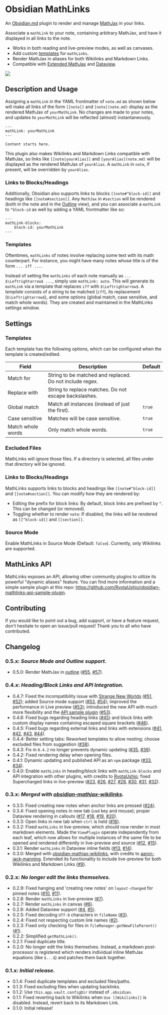# Obsidian MathLinks

An [Obsidian.md](https://obsidian.md) plugin to render and manage [MathJax](https://www.mathjax.org/) in your links.

Associate a `mathLink` to your note, containing arbitrary MathJax, and have it displayed in all links to the note.
* Works in both reading and live-preview modes, as well as canvases.
* Add custom [templates](https://github.com/zhaoshenzhai/obsidian-mathlinks/tree/master#templates) for `mathLinks`.
* Render MathJax in aliases for both Wikilinks and Markdown Links.
* Compatible with [Extended MathJax](https://github.com/xldenis/obsidian-latex) and [Dataview](https://github.com/blacksmithgu/obsidian-dataview).

![](https://raw.githubusercontent.com/zhaoshenzhai/obsidian-mathlinks/master/.github/sample.png)

## Description and Usage

Assigning a `mathLink` in the YAML frontmatter of `note.md` as shown below will make all links of the form `[[note]]` and `[note](note.md)` display as the rendered MathJax of `yourMathLink`. No changes are made to your notes, and updates to `yourMathLink` will be reflected (almost) instantaneously.

```
---
mathLink: yourMathLink
---

Content starts here.
```

This plugin also makes Wikilinks and Markdown Links compatible with MathJax, so links like `[[note|yourAlias]]` and `[yourAlias](note.md)` will be displayed as the rendered MathJax of `yourAlias`. A `mathLink` in `note`, if present, will be overridden by `yourAlias`.

### Links to Blocks/Headings
Additionally, Obsidian also supports links to blocks `[[note#^block-id]]` and headings like `[[note#section]]`. Any `MathJax` in `#section` will be rendered (both in the note and in the [Outline](https://help.obsidian.md/Plugins/Outline) view), and you can associate a `mathLink` to `^block-id` as well by adding a YAML frontmatter like so:

```
---
mathLink-blocks:
    block-id: yourMathLink
---
```

### Templates
Oftentimes, `mathLinks` of notes involve replacing some text with its math counterpart. For instance, you might have many notes whose title is of the form `... iff ...`.

Instead of setting the `mathLinks` of each note manually as `... $\Leftrightarrow$ ...`, simply use `mathLink: auto`. This will generate its `mathLink` via a template that replaces `iff` with `$\Leftrightarrow$`. A _template_ consists of a string to be matched (`iff`), its replacement (`$\Leftrightarrow$`), and some options (global match, case sensitive, and match whole words). They are created and maintained in the MathLinks settings window.

## Settings
### Templates
Each template has the following options, which can be configured when the template is created/edited.

| Field | Description | Default |
| ----- | ----------- | ------- |
| Match for | String to be matched and replaced. Do not include regex. |  |
| Replace with | String to replace matches. Do not escape backslashes. |  |
| Global match | Match all instances (instead of just the first). | `true` |
| Case sensitive | Matches will be case sensitive. | `true` |
| Match whole words | Only match whole words. | `true` |

### Excluded Files
MathLinks will ignore those files. If a directory is selected, all files under that directory will be ignored.

### Links to Blocks/Headings
MathLinks supports links to blocks and headings like `[[note#^block-id]]` and `[[note#section]]`. You can modify how they are rendered by:
* Editing the prefix for block links: By default, block links are prefixed by `^`. This can be changed (or removed).
* Toggling whether to render `note`: If disabled, the links will be rendered as `[[^block-id]]` and `[[section]]`.

### Source Mode
Enable MathLinks in Source Mode (Default: `false`). Currently, only Wikilinks are supported.

## MathLinks API
MathLinks exposes an API, allowing other community plugins to utilize its powerful "dynamic aliases" feature.
You can find more information and a simple sample plugin at this repo: https://github.com/RyotaUshio/obsidian-mathlinks-api-sample-plugin.

## Contributing
If you would like to point out a bug, add support, or have a feature request, don't hesitate to open an issue/pull request! Thank you to all who have contributed.

## Changelog
### 0.5.x: _Source Mode and Outline support._
* 0.5.0: Render MathJax in [outline](https://help.obsidian.md/Plugins/Outline) ([#55](https://github.com/zhaoshenzhai/obsidian-mathlinks/issues/55), [#57](https://github.com/zhaoshenzhai/obsidian-mathlinks/pull/57)).
### 0.4.x: _Heading/Block Links and API Integration._
* 0.4.7: Fixed the incompatibility issue with [Strange New Worlds](https://github.com/TfTHacker/obsidian42-strange-new-worlds) ([#51](https://github.com/zhaoshenzhai/obsidian-mathlinks/issues/51), [#52](https://github.com/zhaoshenzhai/obsidian-mathlinks/pull/52)); added Source mode support ([#53](https://github.com/zhaoshenzhai/obsidian-mathlinks/pull/53), [#54](https://github.com/zhaoshenzhai/obsidian-mathlinks/issues/54)); improved the performance in Live preview ([#53](https://github.com/zhaoshenzhai/obsidian-mathlinks/pull/53)); introduced the new API with much more flexibility and the [API sample plugin](https://github.com/RyotaUshio/obsidian-mathlinks-api-sample-plugin) ([#53](https://github.com/zhaoshenzhai/obsidian-mathlinks/pull/53)).
* 0.4.6: Fixed bugs regarding heading links ([#45](https://github.com/zhaoshenzhai/obsidian-mathlinks/pull/45)) and block links with custom display names containing escaped square brackets ([#46](https://github.com/zhaoshenzhai/obsidian-mathlinks/issues/46)).
* 0.4.5: Fixed bugs regarding external links and links with extensions ([#41](https://github.com/zhaoshenzhai/obsidian-mathlinks/issues/41), [#42](https://github.com/zhaoshenzhai/obsidian-mathlinks/issues/42), [#43](https://github.com/zhaoshenzhai/obsidian-mathlinks/pull/43), [#44](https://github.com/zhaoshenzhai/obsidian-mathlinks/pull/44)).
* 0.4.4: Better setting tabs: Reworked templates to allow nesting; choose excluded files from suggestion ([#38](https://github.com/zhaoshenzhai/obsidian-mathlinks/pull/38)).
* 0.4.3: Fix in `0.4.2` no longer prevents dynamic updating ([#35](https://github.com/zhaoshenzhai/obsidian-mathlinks/issues/35), [#36](https://github.com/zhaoshenzhai/obsidian-mathlinks/pull/36)).
* 0.4.2: Fixed rendering delay when opening files.
* 0.4.1: Dynamic updating and published API as an `npm` package ([#33](https://github.com/zhaoshenzhai/obsidian-mathlinks/pull/33), [#34](https://github.com/zhaoshenzhai/obsidian-mathlinks/pull/34)).
* 0.4.0: Enable `mathLinks` in heading/block links with `mathLink-blocks` and API integration with other plugins, with credits to [RyotaUshio](https://github.com/RyotaUshio); fixed Supercharged links in live-preview ([#23](https://github.com/zhaoshenzhai/obsidian-mathlinks/issues/23), [#26](https://github.com/zhaoshenzhai/obsidian-mathlinks/pull/26), [#27](https://github.com/zhaoshenzhai/obsidian-mathlinks/pull/27), [#28](https://github.com/zhaoshenzhai/obsidian-mathlinks/discussions/28), [#30](https://github.com/zhaoshenzhai/obsidian-mathlinks/pull/30), [#31](https://github.com/zhaoshenzhai/obsidian-mathlinks/issues/31), [#32](https://github.com/zhaoshenzhai/obsidian-mathlinks/pull/32)).
### 0.3.x: _Merged with [obsidian-mathjax-wikilinks](https://github.com/aaron-jack-manning/obsidian-mathjax-wikilinks)._
* 0.3.5: Fixed creating new notes when anchor links are pressed ([#24](https://github.com/zhaoshenzhai/obsidian-mathlinks/issues/24)).
* 0.3.4: Fixed opening notes in new tab (`cmd` key and mouse); proper Dataview rendering in callouts ([#17](https://github.com/zhaoshenzhai/obsidian-mathlinks/issues/17), [#18](https://github.com/zhaoshenzhai/obsidian-mathlinks/pull/18), [#19](https://github.com/zhaoshenzhai/obsidian-mathlinks/pull/19), [#20](https://github.com/zhaoshenzhai/obsidian-mathlinks/issues/20)).
* 0.3.3: Open links in new tab when `ctrl` is held ([#16](https://github.com/zhaoshenzhai/obsidian-mathlinks/issues/16)).
* 0.3.2: Fixed `mathLinks` in live-preview, which should now render in most markdown elements. Made the `ViewPlugin` operate independently from each leaf, which now allows for multiple instances of the same file to be opened and rendered differently in live-preview and source ([#12](https://github.com/zhaoshenzhai/obsidian-mathlinks/issues/12), [#15](https://github.com/zhaoshenzhai/obsidian-mathlinks/pull/15)).
* 0.3.1: Render `mathLinks` in Dataview inline fields ([#13](https://github.com/zhaoshenzhai/obsidian-mathlinks/issues/13), [#14](https://github.com/zhaoshenzhai/obsidian-mathlinks/pull/14)).
* 0.3.0: Merged with [obsidian-mathjax-wikilinks](https://github.com/aaron-jack-manning/obsidian-mathjax-wikilinks), with credits to [aaron-jack-manning](https://github.com/aaron-jack-manning). Extended its functionality to include live-preview for both Wikilinks and Markdown Links ([#9](https://github.com/zhaoshenzhai/obsidian-mathlinks/pull/9)).
### 0.2.x: _No longer edit the links themselves._
* 0.2.9: Fixed hanging and 'creating new notes' on `layout-changed` for pinned notes ([#10](https://github.com/zhaoshenzhai/obsidian-mathlinks/issues/10), [#11](https://github.com/zhaoshenzhai/obsidian-mathlinks/pull/11)).
* 0.2.8: Render `mathLinks` in live-preview ([#7](https://github.com/zhaoshenzhai/obsidian-mathlinks/issues/7)).
* 0.2.7: Render `mathLinks` in canvas ([#6](https://github.com/zhaoshenzhai/obsidian-mathlinks/issues/6)).
* 0.2.6: Added Dataview support ([#4](https://github.com/zhaoshenzhai/obsidian-mathlinks/issues/4), [#5](https://github.com/zhaoshenzhai/obsidian-mathlinks/pull/5)).
* 0.2.5: Fixed decoding `UTf-8` characters in `fileName` ([#3](https://github.com/zhaoshenzhai/obsidian-mathlinks/issues/3)).
* 0.2.4: Fixed not respecting custom link names ([#2](https://github.com/zhaoshenzhai/obsidian-mathlinks/issues/2)).
* 0.2.3: Fixed only checking for files in `fileManager.getNewFileParent()` ([#1](https://github.com/zhaoshenzhai/obsidian-mathlinks/issues/1)).
* 0.2.2: Simplified `getMathLink()`.
* 0.2.1: Fixed duplicate title.
* 0.2.0: No longer edit the links themselves. Instead, a markdown post-processor is registered which renders individual inline MathJax equations (like `$...$`) and patches them back together.
### 0.1.x: _Initial release._
* 0.1.4: Fixed duplicate templates and excluded files/paths.
* 0.1.3: Fixed excluding files when updating backlinks.
* 0.1.2: Use `this.app.vault.configDir` instead of `.obsidian`.
* 0.1.1: Fixed reverting back to Wikilinks when `Use [[Wikilinks]]` is disabled. Instead, revert back to its Markdown Link.
* 0.1.0: Initial release!
